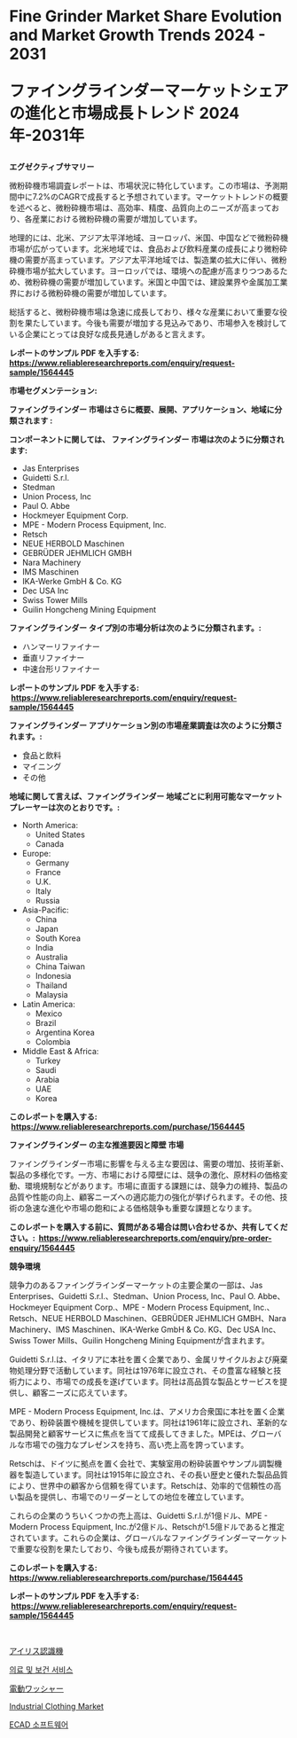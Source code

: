 <p><h1>Fine Grinder Market Share Evolution and Market Growth Trends 2024 - 2031

ファイングラインダーマーケットシェアの進化と市場成長トレンド 2024年-2031年</h1></p><p><strong>エグゼクティブサマリー</strong></p>
<p><p>微粉砕機市場調査レポートは、市場状況に特化しています。この市場は、予測期間中に7.2%のCAGRで成長すると予想されています。マーケットトレンドの概要を述べると、微粉砕機市場は、高効率、精度、品質向上のニーズが高まっており、各産業における微粉砕機の需要が増加しています。</p><p>地理的には、北米、アジア太平洋地域、ヨーロッパ、米国、中国などで微粉砕機市場が広がっています。北米地域では、食品および飲料産業の成長により微粉砕機の需要が高まっています。アジア太平洋地域では、製造業の拡大に伴い、微粉砕機市場が拡大しています。ヨーロッパでは、環境への配慮が高まりつつあるため、微粉砕機の需要が増加しています。米国と中国では、建設業界や金属加工業界における微粉砕機の需要が増加しています。</p><p>総括すると、微粉砕機市場は急速に成長しており、様々な産業において重要な役割を果たしています。今後も需要が増加する見込みであり、市場参入を検討している企業にとっては良好な成長見通しがあると言えます。</p></p>
<p><strong>レポートのサンプル PDF を入手する: <a href="https://www.reliableresearchreports.com/enquiry/request-sample/1564445">https://www.reliableresearchreports.com/enquiry/request-sample/1564445</a></strong></p>
<p><strong>市場セグメンテーション:</strong></p>
<p><strong> ファイングラインダー 市場はさらに概要、展開、アプリケーション、地域に分類されます :</strong></p>
<p><strong>コンポーネントに関しては、 ファイングラインダー 市場は次のように分類されます: &nbsp;</strong></p>
<p><ul><li>Jas Enterprises</li><li>Guidetti S.r.l.</li><li>Stedman</li><li>Union Process, Inc</li><li>Paul O. Abbe</li><li>Hockmeyer Equipment Corp.</li><li>MPE - Modern Process Equipment, Inc.</li><li>Retsch</li><li>NEUE HERBOLD Maschinen</li><li>GEBRÜDER JEHMLICH GMBH</li><li>Nara Machinery</li><li>IMS Maschinen</li><li>IKA-Werke GmbH & Co. KG</li><li>Dec USA Inc</li><li>Swiss Tower Mills</li><li>Guilin Hongcheng Mining Equipment</li></ul></p>
<p><strong> ファイングラインダー タイプ別の市場分析は次のように分類されます。:</strong></p>
<p><ul><li>ハンマーリファイナー</li><li>垂直リファイナー</li><li>中速台形リファイナー</li></ul></p>
<p><strong>レポートのサンプル PDF を入手する: &nbsp;<a href="https://www.reliableresearchreports.com/enquiry/request-sample/1564445">https://www.reliableresearchreports.com/enquiry/request-sample/1564445</a></strong></p>
<p><strong> ファイングラインダー アプリケーション別の市場産業調査は次のように分類されます。:</strong></p>
<p><ul><li>食品と飲料</li><li>マイニング</li><li>その他</li></ul></p>
<p><strong>地域に関して言えば、ファイングラインダー 地域ごとに利用可能なマーケットプレーヤーは次のとおりです。:</strong></p>
<p><ul>
    <li>
        North America:
        <ul>
            <li>United States</li>
            <li>Canada</li>
        </ul>
    </li>
    <li>
        Europe:
        <ul>
            <li>Germany</li>
            <li>France</li>
            <li>U.K.</li>
            <li>Italy</li>
            <li>Russia</li>
        </ul>
    </li>
    <li>
        Asia-Pacific:
        <ul>
            <li>China</li>
            <li>Japan</li>
            <li>South Korea</li>
            <li>India</li>
            <li>Australia</li>
            <li>China Taiwan</li>
            <li>Indonesia</li>
            <li>Thailand</li>
            <li>Malaysia</li>
        </ul>
    </li>
    <li>
        Latin America:
        <ul>
            <li>Mexico</li>
            <li>Brazil</li>
            <li>Argentina Korea</li>
            <li>Colombia</li>
        </ul>
    </li>
    <li>
        Middle East & Africa:
        <ul>
            <li>Turkey</li>
            <li>Saudi</li>
            <li>Arabia</li>
            <li>UAE</li>
            <li>Korea</li>
        </ul>
    </li>
    </ul></p>
<p><strong>このレポートを購入する: &nbsp;<a href="https://www.reliableresearchreports.com/purchase/1564445">https://www.reliableresearchreports.com/purchase/1564445</a></strong></p>
<p><strong>ファイングラインダー の主な推進要因と障壁 市場</strong></p>
<p><p>ファイングラインダー市場に影響を与える主な要因は、需要の増加、技術革新、製品の多様化です。一方、市場における障壁には、競争の激化、原材料の価格変動、環境規制などがあります。市場に直面する課題には、競争力の維持、製品の品質や性能の向上、顧客ニーズへの適応能力の強化が挙げられます。その他、技術の急速な進化や市場の飽和による価格競争も重要な課題となります。</p></p>
<p><strong>このレポートを購入する前に、質問がある場合は問い合わせるか、共有してください。:&nbsp; <a href="https://www.reliableresearchreports.com/enquiry/pre-order-enquiry/1564445">https://www.reliableresearchreports.com/enquiry/pre-order-enquiry/1564445</a></strong></p>
<p><strong>競争環境</strong></p>
<p><p>競争力のあるファイングラインダーマーケットの主要企業の一部は、Jas Enterprises、Guidetti S.r.l.、Stedman、Union Process, Inc、Paul O. Abbe、Hockmeyer Equipment Corp.、MPE - Modern Process Equipment, Inc.、Retsch、NEUE HERBOLD Maschinen、GEBRÜDER JEHMLICH GMBH、Nara Machinery、IMS Maschinen、IKA-Werke GmbH & Co. KG、Dec USA Inc、Swiss Tower Mills、Guilin Hongcheng Mining Equipmentが含まれます。</p><p>Guidetti S.r.l.は、イタリアに本社を置く企業であり、金属リサイクルおよび廃棄物処理分野で活動しています。同社は1976年に設立され、その豊富な経験と技術力により、市場での成長を遂げています。同社は高品質な製品とサービスを提供し、顧客ニーズに応えています。</p><p>MPE - Modern Process Equipment, Inc.は、アメリカ合衆国に本社を置く企業であり、粉砕装置や機械を提供しています。同社は1961年に設立され、革新的な製品開発と顧客サービスに焦点を当てて成長してきました。MPEは、グローバルな市場での強力なプレゼンスを持ち、高い売上高を誇っています。</p><p>Retschは、ドイツに拠点を置く会社で、実験室用の粉砕装置やサンプル調製機器を製造しています。同社は1915年に設立され、その長い歴史と優れた製品品質により、世界中の顧客から信頼を得ています。Retschは、効率的で信頼性の高い製品を提供し、市場でのリーダーとしての地位を確立しています。</p><p>これらの企業のうちいくつかの売上高は、Guidetti S.r.l.が1億ドル、MPE - Modern Process Equipment, Inc.が2億ドル、Retschが1.5億ドルであると推定されています。これらの企業は、グローバルなファイングラインダーマーケットで重要な役割を果たしており、今後も成長が期待されています。</p></p>
<p><strong>このレポートを購入する: &nbsp; <a href="https://www.reliableresearchreports.com/purchase/1564445">https://www.reliableresearchreports.com/purchase/1564445</a></strong></p>
<p><strong>レポートのサンプル PDF を入手する: &nbsp;<a href="https://www.reliableresearchreports.com/enquiry/request-sample/1564445">https://www.reliableresearchreports.com/enquiry/request-sample/1564445</a></strong><strong></strong></p>
<p>&nbsp;</p>
<p><p><a href="https://medium.com/@izaiahbartell/%E3%82%A2%E3%82%A4%E3%83%AA%E3%82%B9%E8%AA%8D%E8%AD%98%E6%A9%9F%E5%B8%82%E5%A0%B4%E3%81%AF-%E5%B8%82%E5%A0%B4%E3%82%B7%E3%82%A7%E3%82%A2-%E3%82%B5%E3%82%A4%E3%82%BA-2031%E5%B9%B4%E3%81%BE%E3%81%A7%E3%81%AE%E4%BA%88%E6%B8%AC%E3%81%AB%E7%84%A6%E7%82%B9%E3%82%92%E5%BD%93%E3%81%A6%E3%81%A6%E3%81%84%E3%81%BE%E3%81%99-54f5ebc548ce">アイリス認識機</a></p><p><a href="https://github.com/vdhdwjyp90142/Market-Research-Report-List-1/blob/main/98954605763.md">의료 및 보건 서비스</a></p><p><a href="https://github.com/sghwr779811674/Market-Research-Report-List-1/blob/main/65742536449.md">電動ワッシャー</a></p><p><a href="https://github.com/mharielmesa/Market-Research-Report-List-2/blob/main/industrial-clothing-market.md">Industrial Clothing Market</a></p><p><a href="https://github.com/OwenHamiytll568745/Market-Research-Report-List-1/blob/main/74102365764.md">ECAD 소프트웨어</a></p></p>